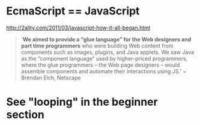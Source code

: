 # EcmaScript  == JavaScript  
http://2ality.com/2011/03/javascript-how-it-all-began.html  
> '**We aimed to provide a “glue language” for the Web designers and part time programmers** who were building Web content from components such as images, plugins, and Java applets. We saw Java as the “component language” used by higher-priced programmers, where the glue programmers – the Web page designers – would assemble components and automate their interactions using JS.' ~ Brendan Eich, Netscape  
  
# See "looping" in the beginner section

